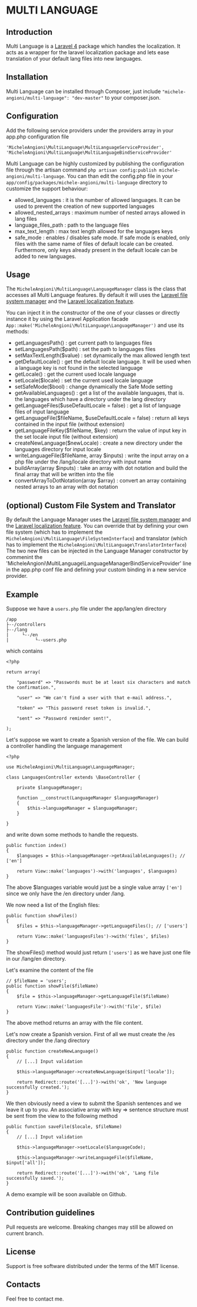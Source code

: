 # MULTI LANGUAGE

## Introduction

Multi Language is a [Laravel 4](http://laravel.com) package which handles the localization. It acts as a wrapper for the laravel localization package and lets ease translation of your default lang files into new languages.

## Installation

Multi Language can be installed through Composer, just include `"michele-angioni/multi-language": "dev-master"` to your composer.json.

## Configuration

Add the following service providers under the providers array in your app.php configuration file

    'MicheleAngioni\MultiLanguage\MultiLanguageServiceProvider',
    'MicheleAngioni\MultiLanguage\MultiLanguageBindServiceProvider'

Multi Language can be highly customized by publishing the configuration file through the artisan command `php artisan config:publish michele-angioni/multi-language`. 
You can than edit the config.php file in your `app/config/packages/michele-angioni/multi-language` directory to customize the support behaviour:

- allowed_languages : it is the number of allowed languages. It can be used to prevent the creation of new supported languages
- allowed_nested_arrays : maximum number of nested arrays allowed in lang files
- language_files_path : path to the language files
- max_text_length : max text length allowed for the languages keys
- safe_mode : enables / disables safe mode. If safe mode is enabled, only files with the same name of files of default locale can be created. Furthermore, only keys already present in the default locale can be added to new languages.

## Usage

The `MicheleAngioni\MultiLanguage\LanguageManager` class is the class that accesses all Multi Language features.
By default it will uses the [Laravel file system manager](http://laravel.com/api/4.2/Illuminate/Filesystem/Filesystem.html) and the [Laravel localization feature](http://laravel.com/docs/4.2/localization).

You can inject it in the constructor of the one of your classes or directly instance it by using the Laravel Application facade `App::make('MicheleAngioni\MultiLanguage\LanguageManager')` and use its methods:

- getLanguagesPath() : get current path to languages files
- setLanguagesPath($path) : set the path to languages files
- setMaxTextLength($value) : set dynamically the max allowed length text
- getDefaultLocale() : get the default locale language. It will be used when a language key is not found in the selected language
- getLocale() : get the current used locale language
- setLocale($locale) : set the current used locale language
- setSafeMode($bool) : change dynamically the Safe Mode setting
- getAvailableLanguages() : get a list of the available languages, that is. the languages which have a directory under the lang directory
- getLanguageFiles($useDefaultLocale = false) : get a list of language files of input language
- getLanguageFile($fileName, $useDefaultLocale = false) : return all keys contained in the input file (without extension)
- getLanguageFileKey($fileName, $key) : return the value of input key in the set locale input file (without extension)
- createNewLanguage($newLocale) : create a new directory under the languages directory for input locale
- writeLanguageFile($fileName, array $inputs) : write the input array on a php file under the /lang/locale directory with input name
- buildArray(array $inputs) : take an array with dot notation and build the final array that will be written into the file
- convertArrayToDotNotation(array $array) : convert an array containing nested arrays to an array with dot notation

## (optional) Custom File System and Translator

By default the Language Manager uses the [Laravel file system manager](http://laravel.com/api/4.2/Illuminate/Filesystem/Filesystem.html) and the [Laravel localization feature](http://laravel.com/docs/4.2/localization).
You can override that by defining your own file system (which has to implement the `MicheleAngioni\MultiLanguage\FileSystemInterface`) and translator (which has to implement the `MicheleAngioni\MultiLanguage\TranslatorInterface`)
The two new files can be injected in the Language Manager constructor by commenint the 'MicheleAngioni\MultiLanguage\LanguageManagerBindServiceProvider' line in the app.php conf file and defining your custom binding in a new service provider.

## Example

Suppose we have a `users.php` file under the app/lang/en directory

    /app
    ├--/controllers
    ├--/lang
    |     └--/en
    |          └--users.php

which contains

    <?php

    return array(

        "password" => "Passwords must be at least six characters and match the confirmation.",

        "user" => "We can't find a user with that e-mail address.",

        "token" => "This password reset token is invalid.",

        "sent" => "Password reminder sent!",

    );

Let's suppose we want to create a Spanish version of the file. We can build a controller handling the language management

    <?php

    use MicheleAngioni\MultiLanguage\LanguageManager;

    class LanguagesController extends \BaseController {

        private $languageManager;

        function __construct(LanguageManager $languageManager)
        {
            $this->languageManager = $languageManager;
        }

    }

and write down some methods to handle the requests.

    public function index()
    {
        $languages = $this->languageManager->getAvailableLanguages(); // ['en']

        return View::make('languages')->with('languages', $languages)
    }

The above $languages variable would just be a single value array `['en']` since we only have the /en directory under /lang.

We now need a list of the English files:

    public function showFiles()
    {
        $files = $this->languageManager->getLanguageFiles(); // ['users']

        return View::make('languagesFiles')->with('files', $files)
    }

The showFiles() method would just return `['users']` as we have just one file in our /lang/en directory.

Let's examine the content of the file

    // $fileName = 'users';
    public function showFile($fileName)
    {
        $file = $this->languageManager->getLanguageFile($fileName)

        return View::make('languagesFile')->with('file', $file)
    }

The above method returns an array with the file content.

Let's now create a Spanish version. First of all we must create the /es directory under the /lang directory

    public function createNewLanguage()
    {
        // [...] Input validation

        $this->languageManager->createNewLanguage($input['locale']);

        return Redirect::route('[...]')->with('ok', 'New language successfully created.');
    }

We then obviously need a view to submit the Spanish sentences and we leave it up to you.
An associative array with key => sentence structure must be sent from the view to the following method

    public function saveFile($locale, $fileName)
    {
        // [...] Input validation

        $this->languageManager->setLocale($languageCode);

        $this->languageManager->writeLanguageFile($fileName, $input['all']);

        return Redirect::route('[...]')->with('ok', 'Lang file successfully saved.');
    }

A demo example will be soon available on Github.

## Contribution guidelines

Pull requests are welcome. Breaking changes may still be allowed on current branch.

## License

Support is free software distributed under the terms of the MIT license.

## Contacts

Feel free to contact me.